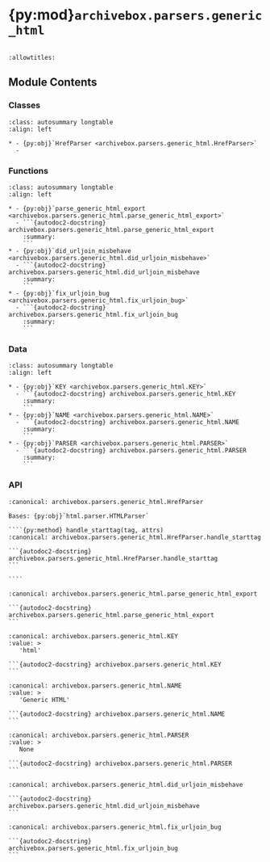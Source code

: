 # {py:mod}`archivebox.parsers.generic_html`

```{py:module} archivebox.parsers.generic_html
```

```{autodoc2-docstring} archivebox.parsers.generic_html
:allowtitles:
```

## Module Contents

### Classes

````{list-table}
:class: autosummary longtable
:align: left

* - {py:obj}`HrefParser <archivebox.parsers.generic_html.HrefParser>`
  -
````

### Functions

````{list-table}
:class: autosummary longtable
:align: left

* - {py:obj}`parse_generic_html_export <archivebox.parsers.generic_html.parse_generic_html_export>`
  - ```{autodoc2-docstring} archivebox.parsers.generic_html.parse_generic_html_export
    :summary:
    ```
* - {py:obj}`did_urljoin_misbehave <archivebox.parsers.generic_html.did_urljoin_misbehave>`
  - ```{autodoc2-docstring} archivebox.parsers.generic_html.did_urljoin_misbehave
    :summary:
    ```
* - {py:obj}`fix_urljoin_bug <archivebox.parsers.generic_html.fix_urljoin_bug>`
  - ```{autodoc2-docstring} archivebox.parsers.generic_html.fix_urljoin_bug
    :summary:
    ```
````

### Data

````{list-table}
:class: autosummary longtable
:align: left

* - {py:obj}`KEY <archivebox.parsers.generic_html.KEY>`
  - ```{autodoc2-docstring} archivebox.parsers.generic_html.KEY
    :summary:
    ```
* - {py:obj}`NAME <archivebox.parsers.generic_html.NAME>`
  - ```{autodoc2-docstring} archivebox.parsers.generic_html.NAME
    :summary:
    ```
* - {py:obj}`PARSER <archivebox.parsers.generic_html.PARSER>`
  - ```{autodoc2-docstring} archivebox.parsers.generic_html.PARSER
    :summary:
    ```
````

### API

`````{py:class} HrefParser()
:canonical: archivebox.parsers.generic_html.HrefParser

Bases: {py:obj}`html.parser.HTMLParser`

````{py:method} handle_starttag(tag, attrs)
:canonical: archivebox.parsers.generic_html.HrefParser.handle_starttag

```{autodoc2-docstring} archivebox.parsers.generic_html.HrefParser.handle_starttag
```

````

`````

````{py:function} parse_generic_html_export(html_file: typing.IO[str], root_url: typing.Optional[str] = None, **_kwargs) -> typing.Iterable[archivebox.index.schema.Link]
:canonical: archivebox.parsers.generic_html.parse_generic_html_export

```{autodoc2-docstring} archivebox.parsers.generic_html.parse_generic_html_export
```
````

````{py:data} KEY
:canonical: archivebox.parsers.generic_html.KEY
:value: >
   'html'

```{autodoc2-docstring} archivebox.parsers.generic_html.KEY
```

````

````{py:data} NAME
:canonical: archivebox.parsers.generic_html.NAME
:value: >
   'Generic HTML'

```{autodoc2-docstring} archivebox.parsers.generic_html.NAME
```

````

````{py:data} PARSER
:canonical: archivebox.parsers.generic_html.PARSER
:value: >
   None

```{autodoc2-docstring} archivebox.parsers.generic_html.PARSER
```

````

````{py:function} did_urljoin_misbehave(root_url: str, relative_path: str, final_url: str) -> bool
:canonical: archivebox.parsers.generic_html.did_urljoin_misbehave

```{autodoc2-docstring} archivebox.parsers.generic_html.did_urljoin_misbehave
```
````

````{py:function} fix_urljoin_bug(url: str, nesting_limit=5)
:canonical: archivebox.parsers.generic_html.fix_urljoin_bug

```{autodoc2-docstring} archivebox.parsers.generic_html.fix_urljoin_bug
```
````
